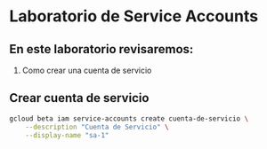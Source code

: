 # Laboratorio de Service Accounts

## En este laboratorio revisaremos:
1) Como crear una cuenta de servicio


## Crear cuenta de servicio
```bash
gcloud beta iam service-accounts create cuenta-de-servicio \
    --description "Cuenta de Servicio" \
    --display-name "sa-1"
```
